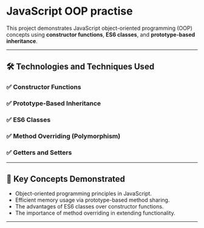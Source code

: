# JavaScript OOP practise

This project demonstrates JavaScript object-oriented programming (OOP) concepts using **constructor functions**, **ES6 classes**, and **prototype-based inheritance**.

---

## 🛠 Technologies and Techniques Used

### ✅ Constructor Functions

### ✅ Prototype-Based Inheritance

### ✅ ES6 Classes

### ✅ Method Overriding (Polymorphism)

### ✅ Getters and Setters

---

## 📌 Key Concepts Demonstrated

- Object-oriented programming principles in JavaScript.
- Efficient memory usage via prototype-based method sharing.
- The advantages of ES6 classes over constructor functions.
- The importance of method overriding in extending functionality.

---
